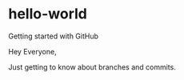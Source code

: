 # hello-world
Getting started with GitHub

Hey Everyone,

Just getting to know about branches and commits.
